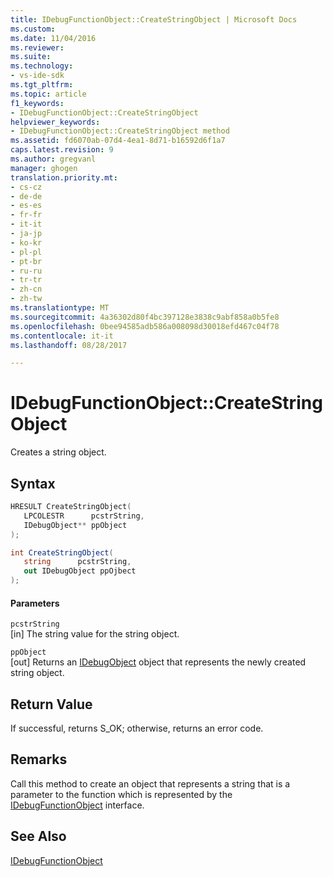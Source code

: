 ```yaml
---
title: IDebugFunctionObject::CreateStringObject | Microsoft Docs
ms.custom: 
ms.date: 11/04/2016
ms.reviewer: 
ms.suite: 
ms.technology:
- vs-ide-sdk
ms.tgt_pltfrm: 
ms.topic: article
f1_keywords:
- IDebugFunctionObject::CreateStringObject
helpviewer_keywords:
- IDebugFunctionObject::CreateStringObject method
ms.assetid: fd6070ab-07d4-4ea1-8d71-b16592d6f1a7
caps.latest.revision: 9
ms.author: gregvanl
manager: ghogen
translation.priority.mt:
- cs-cz
- de-de
- es-es
- fr-fr
- it-it
- ja-jp
- ko-kr
- pl-pl
- pt-br
- ru-ru
- tr-tr
- zh-cn
- zh-tw
ms.translationtype: MT
ms.sourcegitcommit: 4a36302d80f4bc397128e3838c9abf858a0b5fe8
ms.openlocfilehash: 0bee94585adb586a008098d30018efd467c04f78
ms.contentlocale: it-it
ms.lasthandoff: 08/28/2017

---
```

# <a name="idebugfunctionobjectcreatestringobject"></a>IDebugFunctionObject::CreateStringObject
Creates a string object.  
  
## <a name="syntax"></a>Syntax  
  
```cpp  
HRESULT CreateStringObject(   
   LPCOLESTR      pcstrString,  
   IDebugObject** ppObject  
);  
```  
  
```csharp  
int CreateStringObject(  
   string      pcstrString,   
   out IDebugObject ppOjbect  
);  
```  
  
#### <a name="parameters"></a>Parameters  
 `pcstrString`  
 [in] The string value for the string object.  
  
 `ppObject`  
 [out] Returns an [IDebugObject](../../../extensibility/debugger/reference/idebugobject.md) object that represents the newly created string object.  
  
## <a name="return-value"></a>Return Value  
 If successful, returns S_OK; otherwise, returns an error code.  
  
## <a name="remarks"></a>Remarks  
 Call this method to create an object that represents a string that is a parameter to the function which is represented by the [IDebugFunctionObject](../../../extensibility/debugger/reference/idebugfunctionobject.md) interface.  
  
## <a name="see-also"></a>See Also  
 [IDebugFunctionObject](../../../extensibility/debugger/reference/idebugfunctionobject.md)
